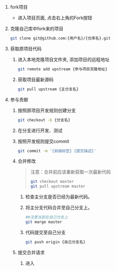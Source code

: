 1. fork项目

   * 进入项目页面, 点击右上角的Fork按钮

2. 克隆自己库中fork来的项目

   ````bash
   git clone git@github.com:{用户名}/{仓库名}.git 
   ````

3. 获取原项目代码

   1. 进入本地克隆项目文件夹, 添加项目的远程地址

      ````bash
      git remote add upstream {参与项目克隆地址}
      ````

   2. 获取项目最新源码

      ````bash
      git pull upstream {主分支名}
      ````

4. 参与贡献

   1. 按照原项目开发规则创建分支

      ````bash
      git checkout -b {分支名}
      ````

   2. 在分支进行开发、测试

   3. 按照开发规则提交commit

      ````bash
      git commit -m '{前缀标签} {提交描述}'
      ````

   4. 合并修改

      > 注意：合并前应该重新获取一次最新代码
      >
      > ````bash
      > git checkout master
      > git pull upstream master
      > ````

      1. 检查主分支是否已经为最新代码。

      2. 将主分支代码合并至自己分支上。

         ````bash
         ##注意当前在自己分支上
         git marge master
         ````

      3. 代码提交至自己分支

         ````bash
         git push origin {自己分支名}
         ````

   5. 提交合并请求
      1. 进入

   

   
